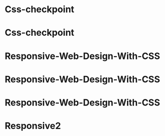 # Css-checkpoint
# Css-checkpoint
# Responsive-Web-Design-With-CSS
# Responsive-Web-Design-With-CSS
# Responsive-Web-Design-With-CSS
# Responsive2
